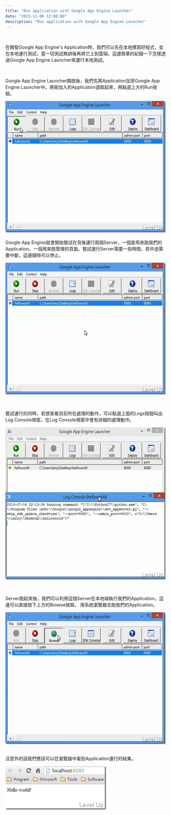 ```yaml
---
title: "Run application with Google App Engine Launcher"
date: "2013-11-06 12:00:00"
description: "Run application with Google App Engine Launcher"
---
```


<p>
	 </p>
<p>
	在開發Google App Engine's Application時，我們可以先在本地撰寫好程式，並在本地運行測試，當一切測試無誤後再將它上到雲端，這邊簡單的紀錄一下怎樣透過Google App Engine Launcher來運行本地測試。</p>
<p>
	 </p>
<p>
	Google App Engine Launcher開啟後，我們先將Application加至Google App Engine Launcher中。將剛加入的Application選取起來，再點選上方的Run按鈕。</p>
<div>
	<img alt="image" border="0" height="412" src="\images\posts\17813c87-3321-4d8e-be7b-eb3f15122c24\image_thumb.png" style="border-top: 0px; border-right: 0px; border-bottom: 0px; border-left: 0px" width="578" /></div>
<div>
	 </div>
<div>
	Google App Engine就會開始嘗試在背後運行兩個Server，一個是用來跑我們的Application，一個用來跑管理的頁面。嘗試運行Server需要一些時間，若中途需要中斷，這邊隨時可以停止。</div>
<p>
	<img alt="image" border="0" height="413" src="\images\posts\17813c87-3321-4d8e-be7b-eb3f15122c24\image_thumb_1.png" style="border-top: 0px; border-right: 0px; border-bottom: 0px; border-left: 0px" width="579" /></p>
<p>
	 </p>
<p>
	嘗試運行的同時，若想查看目前所在處理的動作，可以點選上面的Logs按鈕叫出Log Console視窗，在Log Console視窗中會有詳細的處理動作。</p>
<p>
	<img alt="image" border="0" height="477" src="\images\posts\17813c87-3321-4d8e-be7b-eb3f15122c24\image_thumb_2.png" style="border-top: 0px; border-right: 0px; border-bottom: 0px; border-left: 0px" width="578" /></p>
<p>
	 </p>
<p>
	Server跑起來後，我們可以利用這個Server在本地端執行我們的Application，這邊可以直接按下上方的Browse按鈕， 用系統瀏覽器去跑我們的Application。</p>
<div>
	<img alt="image" border="0" height="413" src="\images\posts\17813c87-3321-4d8e-be7b-eb3f15122c24\image_thumb_3.png" style="border-top: 0px; border-right: 0px; border-bottom: 0px; border-left: 0px" width="580" /></div>
<div>
	 </div>
<p>
	沒意外的話我們應該可以在瀏覽器中看到Application運行的結果。</p>
<div>
	<img alt="image" border="0" height="137" src="\images\posts\17813c87-3321-4d8e-be7b-eb3f15122c24\image_thumb_4.png" style="border-top: 0px; border-right: 0px; border-bottom: 0px; border-left: 0px" width="317" /></div>
